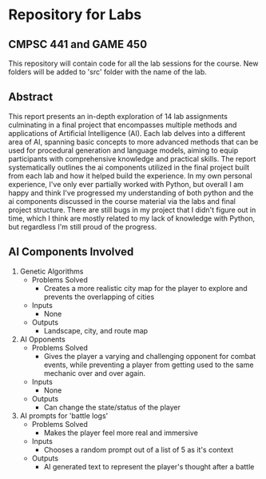 # Repository for Labs
## CMPSC 441 and GAME 450

This repository will contain code for all the lab sessions for the course. New folders will be added to 'src' folder with the name of the lab. 

## Abstract

This report presents an in-depth exploration of 14 lab assignments culminating in a final project that encompasses multiple methods and applications of Artificial Intelligence (AI). Each lab delves into a different area of AI, spanning basic concepts to more advanced methods that can be used for procedural generation and language models, aiming to equip participants with comprehensive knowledge and practical skills. The report systematically outlines the ai components utilized in the final project built from each lab and how it helped build the experience. In my own personal experience, I've only ever partially worked with Python, but overall I am happy and think I've progressed my understanding of both python and the ai components discussed in the course material via the labs and final project structure. There are still bugs in my project that I didn't figure out in time, which I think are mostly related to my lack of knowledge with Python, but regardless I'm still proud of the progress.

## AI Components Involved
1. Genetic Algorithms
    - Problems Solved
        - Creates a more realistic city map for the player to explore and prevents the overlapping of cities
    - Inputs
        - None
    - Outputs
        - Landscape, city, and route map
2. AI Opponents
    - Problems Solved
        - Gives the player a varying and challenging opponent for combat events, while preventing a player from getting used to the same mechanic over and over again.
    - Inputs
        - None
    - Outputs
        - Can change the state/status of the player
3. AI prompts for 'battle logs'
    - Problems Solved
        - Makes the player feel more real and immersive
    - Inputs
        - Chooses a random prompt out of a list of 5 as it's context
    - Outputs
        - AI generated text to represent the player's thought after a battle 